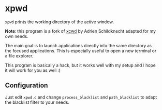 # xpwd

`xpwd` prints the working directory of the active window.

**Note**: this program is a fork of [xcwd](https://github.com/schischi/xcwd) by Adrien Schildknecht
adapted for my own needs.

The main goal is to launch applications directly into the same directory as the focused applications.
This is especially useful to open a new terminal or a file explorer.

This program is basically a hack, but it works well with my setup and I hope it will work for you as well :)

## Configuration

Just edit `xpwd.c` and change `process_blacklist` and `path_blacklist` to adapt the blacklist filter to your needs.
